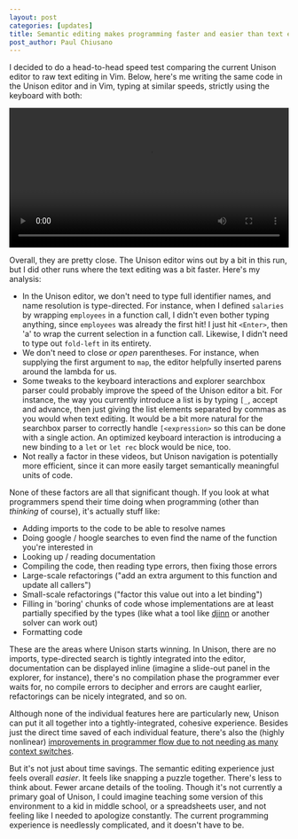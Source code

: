```yaml
---
layout: post
categories: [updates]
title: Semantic editing makes programming faster and easier than text editing
post_author: Paul Chiusano
---
```


I decided to do a head-to-head speed test comparing the current Unison editor to raw text editing in Vim. Below, here's me writing the same code in the Unison editor and in Vim, typing at similar speeds, strictly using the keyboard with both:

<video width="100%" height="auto" controls="true"><source src="videos/speed-test.mp4" type="video/mp4"></video>

Overall, they are pretty close. The Unison editor wins out by a bit in this run, but I did other runs where the text editing was a bit faster. Here's my analysis:

* In the Unison editor, we don't need to type full identifier names, and name resolution is type-directed. For instance, when I defined `salaries` by wrapping `employees` in a function call, I didn't even bother typing anything, since `employees` was already the first hit! I just hit `<Enter>`, then 'a' to wrap the current selection in a function call. Likewise, I didn't need to type out `fold-left` in its entirety.
* We don't need to close _or open_ parentheses. For instance, when supplying the first argument to `map`, the editor helpfully inserted parens around the lambda for us.
* Some tweaks to the keyboard interactions and explorer searchbox parser could probably improve the speed of the Unison editor a bit. For instance, the way you currently introduce a list is by typing `[_`, accept and advance, then just giving the list elements separated by commas as you would when text editing. It would be a bit more natural for the searchbox parser to correctly handle `[<expression>` so this can be done with a single action. An optimized keyboard interaction is introducing a new binding to a `let` or `let rec` block would be nice, too.
* Not really a factor in these videos, but Unison navigation is potentially more efficient, since it can more easily target semantically meaningful units of code.

None of these factors are all that significant though. If you look at what programmers spend their time doing when programming (other than _thinking_ of course), it's actually stuff like:

* Adding imports to the code to be able to resolve names
* Doing google / hoogle searches to even find the name of the function you're interested in
* Looking up / reading documentation
* Compiling the code, then reading type errors, then fixing those errors 
* Large-scale refactorings ("add an extra argument to this function and update all callers")
* Small-scale refactorings ("factor this value out into a let binding")
* Filling in 'boring' chunks of code whose implementations are at least partially specified by the types (like what a tool like [djinn](http://lambda-the-ultimate.org/node/1178) or another solver can work out)
* Formatting code

These are the areas where Unison starts winning. In Unison, there are no imports, type-directed search is tightly integrated into the editor, documentation can be displayed inline (imagine a slide-out panel in the explorer, for instance), there's no compilation phase the programmer ever waits for, no compile errors to decipher and errors are caught earlier, refactorings can be nicely integrated, and so on.

Although none of the individual features here are particularly new, Unison can put it all together into a tightly-integrated, cohesive experience. Besides just the direct time saved of each individual feature, there's also the (highly nonlinear) [improvements in programmer flow due to not needing as many context switches](http://pchiusano.github.io/2015-03-26/type-errors.html).

But it's not just about time savings. The semantic editing experience just feels overall _easier_. It feels like snapping a puzzle together. There's less to think about. Fewer arcane details of the tooling. Though it's not currently a primary goal of Unison, I could imagine teaching some version of this environment to a kid in middle school, or a spreadsheets user, and not feeling like I needed to apologize constantly. The current programming experience is needlessly complicated, and it doesn't have to be.

